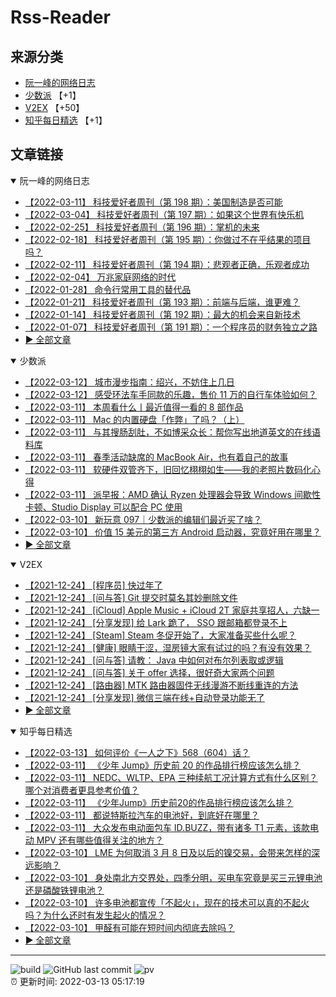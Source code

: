# Rss-Reader

## 来源分类

* [阮一峰的网络日志](#阮一峰的网络日志)
* [少数派](#少数派) 【+1】
* [V2EX](#V2EX) 【+50】
* [知乎每日精选](#知乎每日精选) 【+1】

## 文章链接

<details open>
    <summary id="阮一峰的网络日志">
     阮一峰的网络日志
    </summary>


* [【2022-03-11】 科技爱好者周刊（第 198 期）：美国制造是否可能](http://www.ruanyifeng.com/blog/2022/03/weekly-issue-198.html)
* [【2022-03-04】 科技爱好者周刊（第 197 期）：如果这个世界有快乐机](http://www.ruanyifeng.com/blog/2022/03/weekly-issue-197.html)
* [【2022-02-25】 科技爱好者周刊（第 196 期）：掌机的未来](http://www.ruanyifeng.com/blog/2022/02/weekly-issue-196.html)
* [【2022-02-18】 科技爱好者周刊（第 195 期）：你做过不在乎结果的项目吗？](http://www.ruanyifeng.com/blog/2022/02/weekly-issue-195.html)
* [【2022-02-11】 科技爱好者周刊（第 194 期）：悲观者正确，乐观者成功](http://www.ruanyifeng.com/blog/2022/02/weekly-issue-194.html)
* [【2022-02-04】 万兆家庭网络的时代](http://www.ruanyifeng.com/blog/2022/02/10g-ethernet.html)
* [【2022-01-28】 命令行常用工具的替代品](http://www.ruanyifeng.com/blog/2022/01/cli-alternative-tools.html)
* [【2022-01-21】 科技爱好者周刊（第 193 期）：前端与后端，谁更难？](http://www.ruanyifeng.com/blog/2022/01/weekly-issue-193.html)
* [【2022-01-14】 科技爱好者周刊（第 192 期）：最大的机会来自新技术](http://www.ruanyifeng.com/blog/2022/01/weekly-issue-192.html)
* [【2022-01-07】 科技爱好者周刊（第 191 期）：一个程序员的财务独立之路](http://www.ruanyifeng.com/blog/2022/01/weekly-issue-191.html)
* [:arrow_forward: 全部文章](data/阮一峰的网络日志.md)
</details>

<details open>
    <summary id="少数派">
     少数派
    </summary>


* [【2022-03-12】 城市漫步指南：绍兴，不妨住上几日](https://sspai.com/post/70958)
* [【2022-03-12】 感受环法车手同款的乐趣，售价 11 万的自行车体验如何？](https://sspai.com/post/71796)
* [【2022-03-11】 本周看什么丨最近值得一看的 8 部作品](https://sspai.com/post/72002)
* [【2022-03-11】 Mac 的内置硬盘「作弊」了吗？（上）](https://sspai.com/prime/story/mac-ssd-cheating-1)
* [【2022-03-11】 与其搜肠刮肚，不如博采众长：帮你写出地道英文的在线语料库](https://sspai.com/post/71962)
* [【2022-03-11】 春季活动缺席的 MacBook Air，也有着自己的故事](https://sspai.com/post/71970)
* [【2022-03-11】 软硬件双管齐下，旧回忆栩栩如生——我的老照片数码化心得](https://sspai.com/post/71669)
* [【2022-03-11】 派早报：AMD 确认 Ryzen 处理器会导致 Windows 间歇性卡顿、Studio Display 可以配合 PC 使用](https://sspai.com/post/71991)
* [【2022-03-10】 新玩意 097｜少数派的编辑们最近买了啥？](https://sspai.com/post/71977)
* [【2022-03-10】 价值 15 美元的第三方 Android 启动器，究竟好用在哪里？](https://sspai.com/post/71818)
* [:arrow_forward: 全部文章](data/少数派.md)
</details>

<details open>
    <summary id="V2EX">
     V2EX
    </summary>


* [【2021-12-24】 [程序员] 快过年了](https://www.v2ex.com/t/824201)
* [【2021-12-24】 [问与答] Git 提交时莫名其妙删除文件](https://www.v2ex.com/t/824200)
* [【2021-12-24】 [iCloud] Apple Music + iCloud 2T 家庭共享招人，六缺一](https://www.v2ex.com/t/824199)
* [【2021-12-24】 [分享发现] 给 Lark 跪了， SSO 跟邮箱都登录不上](https://www.v2ex.com/t/824198)
* [【2021-12-24】 [Steam] Steam 冬促开始了，大家准备买些什么呢？](https://www.v2ex.com/t/824197)
* [【2021-12-24】 [健康] 眼睛干涩，湿房镜大家有试过的吗？有没有效果？](https://www.v2ex.com/t/824196)
* [【2021-12-24】 [问与答] 请教： Java 中如何对布尔列表取或逻辑](https://www.v2ex.com/t/824194)
* [【2021-12-24】 [问与答] 关于 offer 选择，很好奇大家两个问题](https://www.v2ex.com/t/824192)
* [【2021-12-24】 [路由器] MTK 路由器固件无线漫游不断线重连的方法](https://www.v2ex.com/t/824191)
* [【2021-12-24】 [分享发现] 微信三端在线+自动登录功能无了](https://www.v2ex.com/t/824190)
* [:arrow_forward: 全部文章](data/V2EX.md)
</details>

<details open>
    <summary id="知乎每日精选">
     知乎每日精选
    </summary>


* [【2022-03-13】 如何评价《一人之下》568（604）话？](http://www.zhihu.com/question/521226875/answer/2384218547?utm_campaign=rss&utm_medium=rss&utm_source=rss&utm_content=title)
* [【2022-03-11】 《少年 Jump》历史前 20 的作品排行榜应该怎么排？](http://www.zhihu.com/question/520027181/answer/2375181576?utm_campaign=rss&utm_medium=rss&utm_source=rss&utm_content=title)
* [【2022-03-11】 NEDC、WLTP、EPA 三种续航工况计算方式有什么区别？哪个对消费者更具参考价值？](http://www.zhihu.com/question/520432531/answer/2384107159?utm_campaign=rss&utm_medium=rss&utm_source=rss&utm_content=title)
* [【2022-03-11】 《少年Jump》历史前20的作品排行榜应该怎么排？](http://www.zhihu.com/question/520027181/answer/2375181576?utm_campaign=rss&utm_medium=rss&utm_source=rss&utm_content=title)
* [【2022-03-11】 都说特斯拉汽车的电池好，到底好在哪里？](http://www.zhihu.com/question/520435159/answer/2383819257?utm_campaign=rss&utm_medium=rss&utm_source=rss&utm_content=title)
* [【2022-03-11】 大众发布电动面包车 ID.BUZZ，带有诸多 T1 元素，该款电动 MPV 还有哪些值得关注的地方？](http://www.zhihu.com/question/521084132/answer/2383445677?utm_campaign=rss&utm_medium=rss&utm_source=rss&utm_content=title)
* [【2022-03-10】 LME 为何取消 3 月 8 日及以后的镍交易，会带来怎样的深远影响？](http://www.zhihu.com/question/520801629/answer/2382981642?utm_campaign=rss&utm_medium=rss&utm_source=rss&utm_content=title)
* [【2022-03-10】 身处南北方交界处，四季分明，买电车究竟是买三元锂电池还是磷酸铁锂电池？](http://www.zhihu.com/question/520427647/answer/2382205686?utm_campaign=rss&utm_medium=rss&utm_source=rss&utm_content=title)
* [【2022-03-10】 许多电池都宣传「不起火」，现在的技术可以真的不起火吗？为什么还时有发生起火的情况？](http://www.zhihu.com/question/520430637/answer/2382417067?utm_campaign=rss&utm_medium=rss&utm_source=rss&utm_content=title)
* [【2022-03-10】 甲醛有可能在短时间内彻底去除吗？](http://www.zhihu.com/question/520420693/answer/2382899046?utm_campaign=rss&utm_medium=rss&utm_source=rss&utm_content=title)
* [:arrow_forward: 全部文章](data/知乎每日精选.md)
</details>


---

![build](https://github.com/LikaiLee/rss-reader/workflows/rss%20reader/badge.svg)
![GitHub last commit](https://img.shields.io/github/last-commit/likailee/rss-reader)
![pv](https://pageview.vercel.app/?github_user=likailee) <br>
:alarm_clock: 更新时间: 2022-03-13 05:17:19